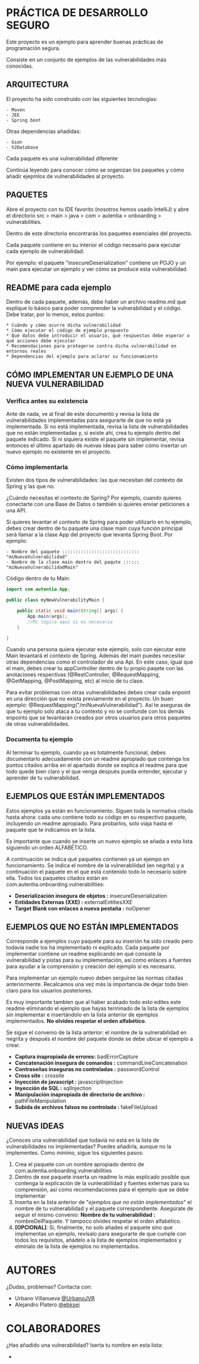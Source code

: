 # PRÁCTICA DE DESARROLLO SEGURO

Este proyecto es un ejemplo para aprender buenas prácticas de programación segura.

Consiste en un conjunto de ejemplos de las vulnerabilidades más conocidas.

## ARQUITECTURA

El proyecto ha sido construido con las siguientes tecnologías:

    - Maven
    - JEE
    - Spring boot
 
Otras dependencias añadidas:

    - Gson
    - h2Database

Cada paquete es una vulnerabilidad diferente

Continúa leyendo para conocer cómo se organizan los paquetes y cómo añadir ejepmlos de vulnerabilidades al proyecto.

## PAQUETES

Abre el proyecto con tu IDE favorito (nosotros hemos usado IntelliJ) y abre el directorio src > main > java > com >
autentia > onboarding > vulnerabilities.

Dentro de este directorio encontrarás los paquetes esenciales del proyecto.

Cada paquete contiene en su interior el código necesario para ejecutar cada ejemplo de vulnerabilidad.

Por ejemplo: el paquete "insecureDeserialization" contiene un POJO y un main para ejecutar un ejemplo y ver cómo se
produce esta vulnerabilidad.

## README para cada ejemplo

Dentro de cada paquete, además, debe haber un archivo readme.md que explique lo básico para poder comprender la
vulnerabilidad y el código. Debe tratar, por lo menos, estos puntos:

    * Cuándo y cómo ocurre dicha vulnerabilidad
    * Cómo ejecutar el código de ejemplo propuesto
    * Qué datos debe introducir el usuario, qué respuestas debe esperar o qué acciones debe ejecutar
    * Recomendaciones para protegerse contra dicha vulnerabilidad en entornos reales
    * Dependencias del ejemplo para aclarar su funcionamiento

## CÓMO IMPLEMENTAR UN EJEMPLO DE UNA NUEVA VULNERABILIDAD

### Verifica antes su existencia

Ante de nada, ve al final de este documento y revisa la lista de vulnerabilidades implementadas para asegurarte de que
no está ya implementada. Si no está implementada, revisa la lista de vulnerabilidades que no están implementadas y,
si existe ahí, crea tu ejemplo dentro del paquete indicado. Si ni siquiera existe el paquete sin implementar, revisa
entonces el último apartado de nuevas ideas para saber cómo insertar un nuevo ejemplo no existente en el proyecto.

### Cómo implementarla

Existen dos tipos de vulnerabilidades: las que necesitan del contexto de Spring y las que no.

¿Cuándo necesitas el contexto de Spring? Por ejemplo, cuando quieres conectarte con una Base de Datos o también si
quieres enviar peticiones a una API.

Si quieres levantar el contexto de Spring para poder utilizarlo en tu ejemplo, debes crear dentro de tu paquete una
clase main cuya función principal será llamar a la clase App del proyecto que levanta Spring Boot. Por ejemplo:

    - Nombre del paquete ::::::::::::::::::::::::::::: "miNuevaVulnerabilidad"
    - Nombre de la clase main dentro del paqute :::::: "miNuevaVulnerabilidadMain"

Código dentro de tu Main:

```java
import com.autentia.App;

public class myNewVulnerabilityMain {

    public static void main(String[] args) {
        App.main(args);
        //Mi lógica aquí si es necesaria
    }

}
```

Cuando una persona quiera ejecutar este ejemplo, solo con ejecutar este Main levantará el contexto de Spring. Además del
main puedes necesitar otras dependencias como el controlador de una Api. En este caso, igual que el main, debes crear
tu appController dentro de tu propio paqete con las anotaciones respectivas (@RestController, @RequestMapping,
@GetMapping, @PostMapping, etc) al inicio de tu clase.

Para evitar problemas con otras vulnerabilidades debes crear cada enpoint en una dirección que no exista previamente en
el proyecto. Un buen ejemplo: @RequestMapping("/miNuevaVulnerabilidad"). Así te aseguras de que tu ejemplo solo ataca a
tu contexto y no se confunde con los demás enpoints que se levantarán creados por otros usuarios para otros paquetes
de otras vulnerabilidades.

### Documenta tu ejemplo

Al terminar tu ejemplo, cuando ya es totalmente funcional, debes documentarlo adecuadamente con un readme apropiado que
contenga los puntos citados arriba en el apartado donde se explica el readme para que todo quede bien claro y el que
venga después pueda entender, ejecutar y aprender de tu vulnerabilidad.

## EJEMPLOS QUE ESTÁN IMPLEMENTADOS

Estos ejemplos ya están en funcionamiento. Siguen toda la normativa citada hasta ahora: cada uno contiene todo su
código en su respectivo paquete, incluyendo un readme apropiado. Para probarlos, solo viaja hasta el paquete que te
indicamos en la lista.

Es importante que cuando se inserte un nuevo ejemplo se añada a esta lista siguiendo un orden ALFABÉTICO.

A continuación se indica qué paquetes contienen ya un ejempo en funcionamiento. Se indica el nombre
de la vulnerabilidad (en negrita) y a continuación el paquete en el que está contenido todo lo necesario sobre ella.
Todos los paquetes citados están en com.autentia.onboarding.vulnerabilities:

- <b>Deserialización insegura de objetos :</b> insecureDeserialization
- <b>Entidades Externas (XXE) :</b> externalEntitiesXXE
- <b>Target Blank con enlaces a nueva pestaña :</b> noOpener

## EJEMPLOS QUE NO ESTÁN IMPLEMENTADOS

Corresponde a ejemplos cuyo paquete para su inserión ha sido creado pero todavía nadie los ha implementado ni explicado.
Cada paquete por implementar contiene un readme explicando en qué consiste la vulnerabilidad y pistas para su
implementación, así como enlaces a fuentes para ayudar a la comprensión y creación del ejemplo si es necesario.

Para implementar un ejemplo nuevo deben serguirse las normas citadas anteriormente. Recalcamos una vez más la
importancia de dejar todo bien claro para los usuarios posteriores.

Es muy importante tambíen que al haber acabado todo esto edites este readme eliminando el ejemplo que hayas terminado
de la lista de ejemplos sin implementar e insertándolo en la lista anterior de ejemplos implementados. <b>No olvides
respetar el orden alfabético</b>.

Se sigue el convenio de la lista anterior: el nombre de la vulnerabilidad en negrita y después el nombre del paquete
donde se debe ubicar el ejemplo a crear.

- <b>Captura inapropiada de errores:</b> badErrorCapture
- <b>Concatenación insegura de comandos :</b> commandLineConcatenation
- <b>Contraseñas inseguras no controladas :</b> passwordControl
- <b>Cross site :</b> crossite
- <b>Inyección de javascript :</b> javascriptInjection
- <b>Inyección de SQL :</b> sqlInjection
- <b>Manipulación inapropiada de directorio de archivo :</b> pathFileManipulation
- <b>Subida de archivos falsos no controlada :</b> fakeFileUpload

## NUEVAS IDEAS

¿Conoces una vulnerabilidad que todavía no está en la lista de vulnerabilidades no implementadas? Puedes añadirla,
aunque no la implementes. Como mínimo, sigue los siguientes pasos:

 1) Crea el paquete con un nombre apropiado dentro de com.autentia.onboarding.vulnerabilities
 2) Dentro de ese paquete inserta un readme lo más explicado posible que contenga la explicación de la vunlerabilidad
 y fuentes externas para su comprensión, así como recomendaciones para el ejemplo que se debe implementar
 3) Inserta en la lista anterior de "<i>ejemplos que no están implementados</i>" el nombre de tu vulnerabilidad y el
 paquete correspondiente. Asegúrate de seguir el mismo convenio: <b>Nombre de tu vulnerabilidad :</b> nombreDelPaquete.
 Y tampoco olvides respetar el orden alfabético.
 4) <b>[OPCIONAL]</b>: Si, finalmente, no solo añades el paquete sino que implementas un ejemplo, revísalo para
 asegurarte de que cumple con todos los requisitos, añádelo a la lista de ejemplos implementados y elmínalo de la
 lista de ejemplos no implementados.

# AUTORES

¿Dudas, problemas? Contacta con:

- Urbano Villanueva <a href="https://github.com/UrbanoJVR">@UrbanoJVR</a>
- Alejandro Platero <a href="https://github.com/ebksei">@ebksei</a>

# COLABORADORES

¿Has añadido una vulnerabilidad? Iserta tu nombre en esta lista:

- 
